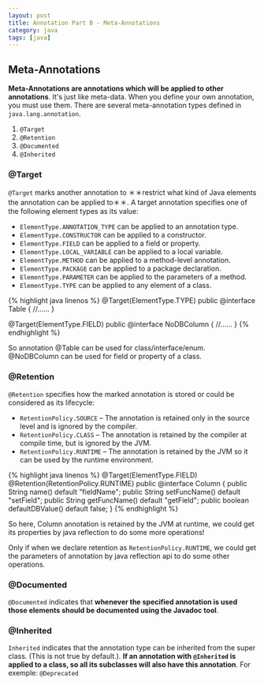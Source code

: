 ```yaml
---
layout: post
title: Annotation Part B - Meta-Annotations
category: java
tags: [java]
---
```


## Meta-Annotations

**Meta-Annotations are annotations which will be applied to other annotations**. It's just like meta-data. When you define your own annotation, you must use them. There are several meta-annotation types defined in `java.lang.annotation`.

1. `@Target`
2. `@Retention`
3. `@Documented`
4. `@Inherited`

### @Target

`@Target` marks another annotation to ＊＊restrict what kind of Java elements the annotation can be applied to＊＊. A target annotation specifies one of the following element types as its value:

*  `ElementType.ANNOTATION_TYPE` can be applied to an annotation type.
*  `ElementType.CONSTRUCTOR` can be applied to a constructor.
*  `ElementType.FIELD` can be applied to a field or property.
*  `ElementType.LOCAL_VARIABLE` can be applied to a local variable.
*  `ElementType.METHOD` can be applied to a method-level annotation.
*  `ElementType.PACKAGE` can be applied to a package declaration.
*  `ElementType.PARAMETER` can be applied to the parameters of a method.
*  `ElementType.TYPE` can be applied to any element of a class.

{% highlight java linenos %}
@Target(ElementType.TYPE)
public @interface Table {
    //......
}

@Target(ElementType.FIELD)
public @interface NoDBColumn {
	//......
}
{% endhighlight %}

So annotation @Table can be used for class/interface/enum. @NoDBColumn can be used for field or property of a class.

### @Retention

`@Retention` specifies how the marked annotation is stored or could be considered as its lifecycle:

* `RetentionPolicy.SOURCE` – The annotation is retained only in the source level and is ignored by the compiler.
* `RetentionPolicy.CLASS` – The annotation is retained by the compiler at compile time, but is ignored by the JVM.
* `RetentionPolicy.RUNTIME` – The annotation is retained by the JVM so it can be used by the runtime environment.

{% highlight java linenos %}
@Target(ElementType.FIELD)
@Retention(RetentionPolicy.RUNTIME)
public @interface Column {
    public String name() default "fieldName";
    public String setFuncName() default "setField";
    public String getFuncName() default "getField"; 
    public boolean defaultDBValue() default false;
}
{% endhighlight %}

So here, Column annotation is retained by the JVM at runtime, we could get its properties by java reflection to do some more operations!

Only if when we declare retention as `RetentionPolicy.RUNTIME`, we could get the parameters of annotation by java reflection api to do some other operations.

### @Documented

`@Documented` indicates that **whenever the specified annotation is used those elements should be documented using the Javadoc tool**. 

### @Inherited

`Inherited` indicates that the annotation type can be inherited from the super class. (This is not true by default.). **If an annotation with `@Inherited` is applied to a class, so all its subclasses will also have this annotation**. For exemple: `@Deprecated`
